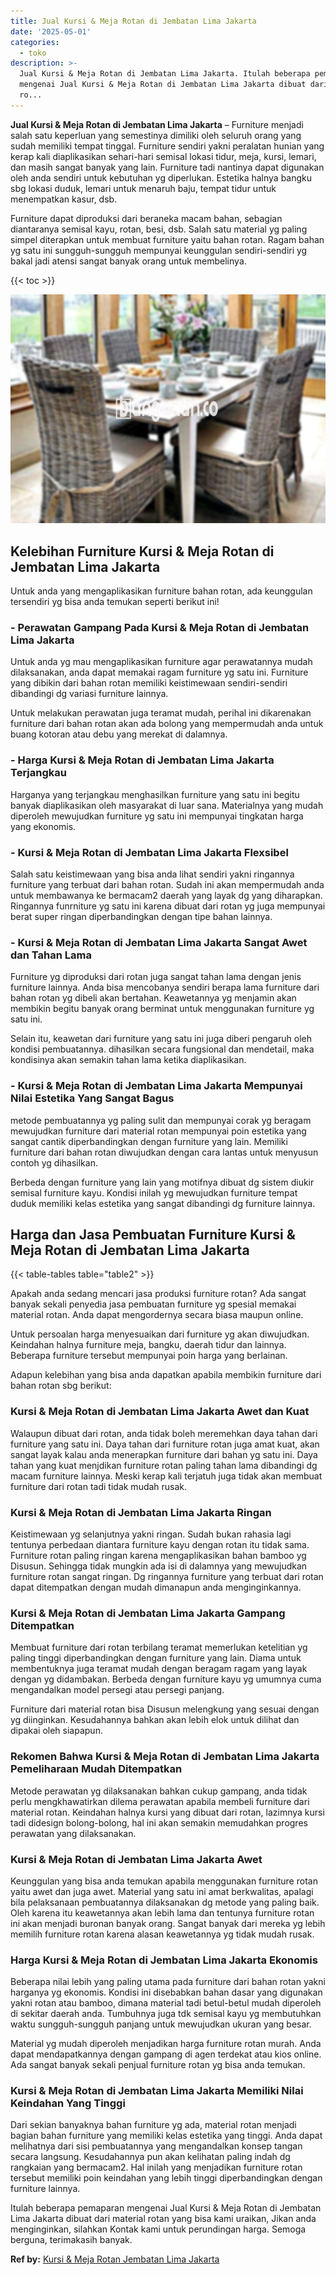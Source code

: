 ```yaml
---
title: Jual Kursi & Meja Rotan di Jembatan Lima Jakarta
date: '2025-05-01'
categories:
  - toko
description: >-
  Jual Kursi & Meja Rotan di Jembatan Lima Jakarta. Itulah beberapa pemaparan
  mengenai Jual Kursi & Meja Rotan di Jembatan Lima Jakarta dibuat dari material
  ro...
---
```


**Jual Kursi & Meja Rotan di Jembatan Lima Jakarta** – Furniture menjadi salah satu keperluan yang semestinya dimiliki oleh seluruh orang yang sudah memiliki tempat tinggal. Furniture sendiri yakni peralatan hunian yang kerap kali diaplikasikan sehari-hari semisal lokasi tidur, meja, kursi, lemari, dan masih sangat banyak yang lain. Furniture tadi nantinya dapat digunakan oleh anda sendiri untuk kebutuhan yg diperlukan. Estetika halnya bangku sbg lokasi duduk, lemari untuk menaruh baju, tempat tidur untuk menempatkan kasur, dsb.

Furniture dapat diproduksi dari beraneka macam bahan, sebagian diantaranya semisal kayu, rotan, besi, dsb. Salah satu material yg paling simpel diterapkan untuk membuat furniture yaitu bahan rotan. Ragam bahan yg satu ini sungguh-sungguh mempunyai keunggulan sendiri-sendiri yg bakal jadi atensi sangat banyak orang untuk membelinya.

{{< toc >}}

![Jual Kursi & Meja Rotan di Jembatan Lima Jakarta](/images/kursi-meja-rotan-murah02.png)

## Kelebihan Furniture Kursi & Meja Rotan di Jembatan Lima Jakarta

Untuk anda yang mengaplikasikan furniture bahan rotan, ada keunggulan tersendiri yg bisa anda temukan seperti berikut ini!

### \- Perawatan Gampang Pada Kursi & Meja Rotan di Jembatan Lima Jakarta

Untuk anda yg mau mengaplikasikan furniture agar perawatannya mudah dilaksanakan, anda dapat memakai ragam furniture yg satu ini. Furniture yang dibikin dari bahan rotan memiliki keistimewaan sendiri-sendiri dibandingi dg variasi furniture lainnya.

Untuk melakukan perawatan juga teramat mudah, perihal ini dikarenakan furniture dari bahan rotan akan ada bolong yang mempermudah anda untuk buang kotoran atau debu yang merekat di dalamnya.

### \- Harga Kursi & Meja Rotan di Jembatan Lima Jakarta Terjangkau

Harganya yang terjangkau menghasilkan furniture yang satu ini begitu banyak diaplikasikan oleh masyarakat di luar sana. Materialnya yang mudah diperoleh mewujudkan furniture yg satu ini mempunyai tingkatan harga yang ekonomis.

### \- Kursi & Meja Rotan di Jembatan Lima Jakarta Flexsibel

Salah satu keistimewaan yang bisa anda lihat sendiri yakni ringannya furniture yang terbuat dari bahan rotan. Sudah ini akan mempermudah anda untuk membawanya ke bermacam2 daerah yang layak dg yang diharapkan. Ringannya funrniture yg satu ini karena dibuat dari rotan yg juga mempunyai berat super ringan diperbandingkan dengan tipe bahan lainnya.

### \- Kursi & Meja Rotan di Jembatan Lima Jakarta Sangat Awet dan Tahan Lama

Furniture yg diproduksi dari rotan juga sangat tahan lama dengan jenis furniture lainnya. Anda bisa mencobanya sendiri berapa lama furniture dari bahan rotan yg dibeli akan bertahan. Keawetannya yg menjamin akan membikin begitu banyak orang berminat untuk menggunakan furniture yg satu ini.

Selain itu, keawetan dari furniture yang satu ini juga diberi pengaruh oleh kondisi pembuatannya. dihasilkan secara fungsional dan mendetail, maka kondisinya akan semakin tahan lama ketika diaplikasikan.

### \- Kursi & Meja Rotan di Jembatan Lima Jakarta Mempunyai Nilai Estetika Yang Sangat Bagus

metode pembuatannya yg paling sulit dan mempunyai corak yg beragam mewujudkan furniture dari material rotan mempunyai poin estetika yang sangat cantik diperbandingkan dengan furniture yang lain. Memiliki furniture dari bahan rotan diwujudkan dengan cara lantas untuk menyusun contoh yg dihasilkan.

Berbeda dengan furniture yang lain yang motifnya dibuat dg sistem diukir semisal furniture kayu. Kondisi inilah yg mewujudkan furniture tempat duduk memiliki kelas estetika yang sangat dibandingi dg furniture lainnya.

## Harga dan Jasa Pembuatan Furniture Kursi & Meja Rotan di Jembatan Lima Jakarta

{{< table-tables table="table2" >}}

Apakah anda sedang mencari jasa produksi furniture rotan? Ada sangat banyak sekali penyedia jasa pembuatan furniture yg spesial memakai material rotan. Anda dapat mengordernya secara biasa maupun online.

Untuk persoalan harga menyesuaikan dari furniture yg akan diwujudkan. Keindahan halnya furniture meja, bangku, daerah tidur dan lainnya. Beberapa furniture tersebut mempunyai poin harga yang berlainan.

Adapun kelebihan yang bisa anda dapatkan apabila membikin furniture dari bahan rotan sbg berikut:

### Kursi & Meja Rotan di Jembatan Lima Jakarta Awet dan Kuat

Walaupun dibuat dari rotan, anda tidak boleh meremehkan daya tahan dari furniture yang satu ini. Daya tahan dari furniture rotan juga amat kuat, akan sangat layak kalau anda menerapkan furniture dari bahan yg satu ini. Daya tahan yang kuat menjdikan furniture rotan paling tahan lama dibandingi dg macam furniture lainnya. Meski kerap kali terjatuh juga tidak akan membuat furniture dari rotan tadi tidak mudah rusak.

### Kursi & Meja Rotan di Jembatan Lima Jakarta Ringan

Keistimewaan yg selanjutnya yakni ringan. Sudah bukan rahasia lagi tentunya perbedaan diantara furniture kayu dengan rotan itu tidak sama. Furniture rotan paling ringan karena mengaplikasikan bahan bamboo yg Disusun. Sehingga tidak mungkin ada isi di dalamnya yang mewujudkan furniture rotan sangat ringan. Dg ringannya furniture yang terbuat dari rotan dapat ditempatkan dengan mudah dimanapun anda menginginkannya.

### Kursi & Meja Rotan di Jembatan Lima Jakarta Gampang Ditempatkan

Membuat furniture dari rotan terbilang teramat memerlukan ketelitian yg paling tinggi diperbandingkan dengan furniture yang lain. Diama untuk membentuknya juga teramat mudah dengan beragam ragam yang layak dengan yg didambakan. Berbeda dengan furniture kayu yg umumnya cuma mengandalkan model persegi atau persegi panjang.

Furniture dari material rotan bisa Disusun melengkung yang sesuai dengan yg diinginkan. Kesudahannya bahkan akan lebih elok untuk dilihat dan dipakai oleh siapapun.

### Rekomen Bahwa Kursi & Meja Rotan di Jembatan Lima Jakarta Pemeliharaan Mudah Ditempatkan

Metode perawatan yg dilaksanakan bahkan cukup gampang, anda tidak perlu mengkhawatirkan dilema perawatan apabila membeli furniture dari material rotan. Keindahan halnya kursi yang dibuat dari rotan, lazimnya kursi tadi didesign bolong-bolong, hal ini akan semakin memudahkan progres perawatan yang dilaksanakan.

### Kursi & Meja Rotan di Jembatan Lima Jakarta Awet

Keunggulan yang bisa anda temukan apabila menggunakan furniture rotan yaitu awet dan juga awet. Material yang satu ini amat berkwalitas, apalagi bila pelaksanaan pembuatannya dilaksanakan dg metode yang paling baik. Oleh karena itu keawetannya akan lebih lama dan tentunya furniture rotan ini akan menjadi buronan banyak orang. Sangat banyak dari mereka yg lebih memilih furniture rotan karena alasan keawetannya yg tidak mudah rusak.

### Harga Kursi & Meja Rotan di Jembatan Lima Jakarta Ekonomis

Beberapa nilai lebih yang paling utama pada furniture dari bahan rotan yakni harganya yg ekonomis. Kondisi ini disebabkan bahan dasar yang digunakan yakni rotan atau bamboo, dimana material tadi betul-betul mudah diperoleh di sekitar daerah anda. Tumbuhnya juga tdk semisal kayu yg membutuhkan waktu sungguh-sungguh panjang untuk mewujudkan ukuran yang besar.

Material yg mudah diperoleh menjadikan harga furniture rotan murah. Anda dapat mendapatkannya dengan gampang di agen terdekat atau kios online. Ada sangat banyak sekali penjual furniture rotan yg bisa anda temukan.

### Kursi & Meja Rotan di Jembatan Lima Jakarta Memiliki Nilai Keindahan Yang Tinggi

Dari sekian banyaknya bahan furniture yg ada, material rotan menjadi bagian bahan furniture yang memiliki kelas estetika yang tinggi. Anda dapat melihatnya dari sisi pembuatannya yang mengandalkan konsep tangan secara langsung. Kesudahannya pun akan kelihatan paling indah dg rangkaian yang bermacam2. Hal inilah yang menjadikan furniture rotan tersebut memiliki poin keindahan yang lebih tinggi diperbandingkan dengan furniture lainnya.

Itulah beberapa pemaparan mengenai Jual Kursi & Meja Rotan di Jembatan Lima Jakarta dibuat dari material rotan yang bisa kami uraikan, Jikan anda menginginkan, silahkan Kontak kami untuk perundingan harga. Semoga berguna, terimakasih banyak.

**Ref by:** [Kursi & Meja Rotan Jembatan Lima Jakarta](https://id.wikipedia.org/wiki/Kursi)
